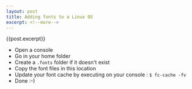 ```yaml
---
layout: post
title: Adding fonts to a Linux OS
excerpt: <!--more-->
---
```

{{post.excerpt}}
* Open a console
* Go in your home folder
* Create a ```.fonts``` folder if it doesn't exist
* Copy the font files in this location
* Update your font cache by executing on your console : ```$ fc-cache -fv```
* Done :-)
